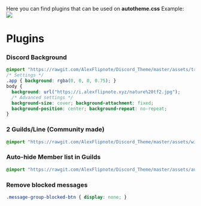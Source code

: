 Here you can find plugins that can be used on **autotheme.css** Example:<br>
<img src="https://i.alexflipnote.xyz/0302s2U.png">

# Plugins

### Discord Background
```css
@import "https://rawgit.com/AlexFlipnote/Discord_Theme/master/assets/transparent.css";
/* Settings */
.app { background: rgba(0, 0, 0, 0.75); }
body {
  background: url("https://i.alexflipnote.xyz/nature%20tf2.jpg");
  /* Advanced settings */
  background-size: cover; background-attachment: fixed;
  background-position: center; background-repeat: no-repeat;
}
```

### 2 Guilds/Line (Community made)
```css
@import "https://rawgit.com/AlexFlipnote/Discord_Theme/master/assets/wideGuilds.css";
```

### Auto-hide Member list in Guilds
```css
@import "https://rawgit.com/AlexFlipnote/Discord_Theme/master/assets/autoMemberlist.css";
```

### Remove blocked messages
```css
.message-group-blocked-btn { display: none; }
```
